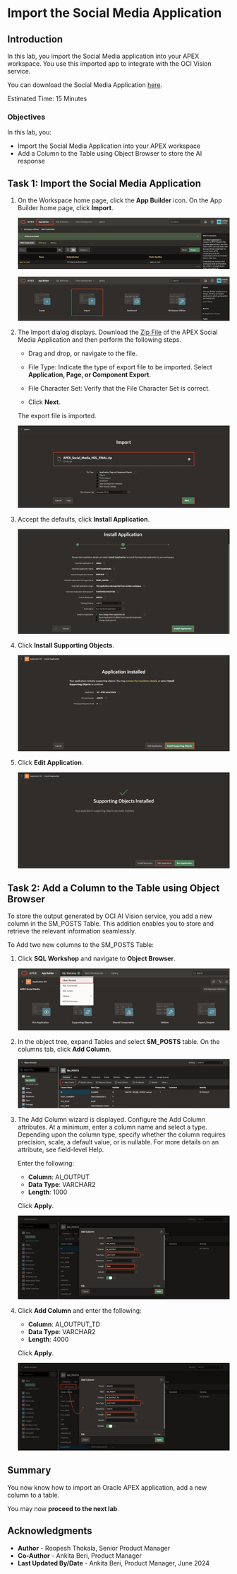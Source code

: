 # Import the Social Media Application

## Introduction

In this lab, you import the Social Media application into your APEX workspace. You use this imported app to integrate with the OCI Vision service.

You can download the Social Media Application [here](https://c4u04.objectstorage.us-ashburn-1.oci.customer-oci.com/p/EcTjWk2IuZPZeNnD_fYMcgUhdNDIDA6rt9gaFj_WZMiL7VvxPBNMY60837hu5hga/n/c4u04/b/livelabsfiles/o/developer-library/APEX_Social_Media_HOL_FINAL.zip).


Estimated Time: 15 Minutes

### Objectives
In this lab, you:

- Import the Social Media Application into your APEX workspace
- Add a Column to the Table using Object Browser to store the AI response

## Task 1: Import the Social Media Application

1. On the Workspace home page, click the **App Builder** icon.
   On the App Builder home page, click **Import**.

    ![Click Import](images/app-builder.png " ")

    ![Click Import](images/import0.png " ")

2. The Import dialog displays. Download the [Zip File](https://c4u04.objectstorage.us-ashburn-1.oci.customer-oci.com/p/EcTjWk2IuZPZeNnD_fYMcgUhdNDIDA6rt9gaFj_WZMiL7VvxPBNMY60837hu5hga/n/c4u04/b/livelabsfiles/o/developer-library/APEX_Social_Media_HOL_FINAL.zip) of the APEX Social Media Application and then perform the following steps.
    - Drag and drop, or navigate to the file.

    - File Type: Indicate the type of export file to be imported. Select **Application, Page, or Component Export**.

    - File Character Set: Verify that the File Character Set is correct.

    - Click **Next**.

   The export file is imported.

    ![Click Import](images/import1.png " ")

3. Accept the defaults, click **Install Application**.

    ![Click Import](images/import.png " ")

4. Click **Install Supporting Objects**.

    ![Click Import](images/install-app2.png " ")

5. Click **Edit Application**.

   ![Click Import](images/edit-app1.png " ")


## Task 2: Add a Column to the Table using Object Browser

To store the output generated by OCI AI Vision service, you add a new column in the SM\_POSTS Table. This addition enables you to store and retrieve the relevant information seamlessly.

To Add two new columns to the SM\_POSTS Table:

1. Click **SQL Workshop** and navigate to **Object Browser**.

    ![Click Import](images/sql-work.png " ")

2. In the object tree, expand Tables and select **SM\_POSTS** table. On the columns tab, click **Add Column**.

    ![Click Import](images/add-column.png " ")


3. The Add Column wizard is displayed. Configure the Add Column attributes. At a minimum, enter a column name and select a type. Depending upon the column type, specify whether the column requires precision, scale, a default value, or is nullable. For more details on an attribute, see field-level Help.

   Enter the following:
      - **Column**: AI\_OUTPUT
      - **Data Type**: VARCHAR2
      - **Length**: 1000

      Click **Apply**.

   ![Click Import](images/ai-output-column.png " ")

4. Click **Add Column** and enter the following:

    - **Column**: AI\_OUTPUT\_TD
    - **Data Type**: VARCHAR2
    - **Length**: 4000

    Click **Apply**.

   ![Add Column](images/ai-output-td-column.png " ")


## Summary

You now know how to import an Oracle APEX application, add a new column to a table.

You may now **proceed to the next lab**.   

## Acknowledgments

- **Author** - Roopesh Thokala, Senior Product Manager
- **Co-Author** - Ankita Beri, Product Manager
- **Last Updated By/Date** - Ankita Beri, Product Manager, June 2024   
